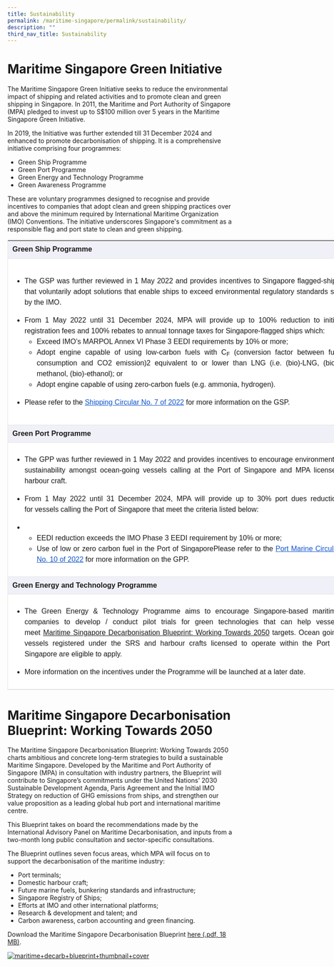```yaml
---
title: Sustainability
permalink: /maritime-singapore/permalink/sustainability/
description: ""
third_nav_title: Sustainability
---
```

Maritime Singapore Green Initiative
===================================

The Maritime Singapore Green Initiative seeks to reduce the environmental impact of shipping and related activities and to promote clean and green shipping in Singapore. In 2011, the Maritime and Port Authority of Singapore (MPA) pledged to invest up to S$100 million over 5 years in the Maritime Singapore Green Initiative.  
  
In 2019, the Initiative was further extended till 31 December 2024 and enhanced to promote decarbonisation of shipping. It is a comprehensive initiative comprising four programmes:

*   Green Ship Programme
*   Green Port Programme
*   Green Energy and Technology Programme
*   Green Awareness Programme

These are voluntary programmes designed to recognise and provide incentives to companies that adopt clean and green shipping practices over and above the minimum required by International Maritime Organization (IMO) Conventions. The initiative underscores Singapore's commitment as a responsible flag and port state to clean and green shipping.

<table style="box-sizing: border-box; font-family: UniversLTStd, Arial, sans-serif !important; border: 1px solid rgb(227, 227, 227); border-collapse: collapse; width: 756.25px; overflow-x: auto;"><tbody style="box-sizing: border-box;"><tr style="box-sizing: border-box; background-color: rgba(0, 35, 149, 0.05); height: 39.3984px;"><td style="box-sizing: border-box; padding: 10px; border-bottom: 1px solid rgb(227, 227, 227); min-height: 40px; width: 755.25px;"><strong style="box-sizing: border-box; font-weight: bolder;">Green Ship Programme</strong></td></tr><tr style="box-sizing: border-box; background-color: rgb(255, 255, 255); height: 373px;"><td style="box-sizing: border-box; padding: 10px; border-bottom: 1px solid rgb(227, 227, 227); min-height: 40px; width: 755.25px;"><ul style="box-sizing: border-box; line-height: 1.5;"><li style="box-sizing: border-box; text-align: justify;">The GSP was further reviewed in 1 May 2022 and provides incentives to Singapore flagged-ships that voluntarily adopt solutions that enable ships to exceed environmental regulatory standards set by the IMO.</li></ul><ul style="box-sizing: border-box; line-height: 1.5;"><li style="box-sizing: border-box; text-align: justify;">From 1 May 2022 until 31 December 2024, MPA will provide up to 100% reduction to initial registration fees and 100% rebates to annual tonnage taxes for Singapore-flagged ships which:<ul style="box-sizing: border-box; line-height: 1.5;"><li style="box-sizing: border-box; text-align: justify;">Exceed IMO’s MARPOL Annex VI Phase 3 EEDI requirements by 10% or more;</li><li style="box-sizing: border-box; text-align: justify;">Adopt engine capable of using low-carbon fuels with C<sub style="box-sizing: border-box; font-size: 12px; line-height: 0; position: relative; vertical-align: baseline; bottom: -0.25em;">F</sub>&nbsp;(conversion factor between fuel consumption and CO2 emission)2 equivalent to or lower than LNG (i.e. (bio)-LNG, (bio)-methanol, (bio)-ethanol); or</li><li style="box-sizing: border-box; text-align: justify;">Adopt engine capable of using zero-carbon fuels (e.g. ammonia, hydrogen).</li></ul></li></ul><ul style="box-sizing: border-box; line-height: 1.5;"><li style="box-sizing: border-box; text-align: justify;">Please refer to the&nbsp;<a style="box-sizing: border-box; background-color: transparent; transition: all 0.3s cubic-bezier(0.75, 0, 0, 0.75) 0s; cursor: pointer; color: rgb(17, 85, 204);" data-saferedirecturl="https://www.google.com/url?q=https://www.mpa.gov.sg/media-centre/details/no.-7-of-2022---revised-green-ship-programme-under-the-maritime-singapore-green-initiative&amp;source=gmail&amp;ust=1675482032337000&amp;usg=AOvVaw3Iazxz-nKLxkSbzcJKaORl" target="_blank" href="https://www.mpa.gov.sg/media-centre/details/no.-7-of-2022---revised-green-ship-programme-under-the-maritime-singapore-green-initiative">Shipping Circular No. 7 of 2022</a>&nbsp;for more information on the GSP.</li></ul></td></tr><tr style="box-sizing: border-box; background-color: rgba(0, 35, 149, 0.05); height: 39.3984px;"><td style="box-sizing: border-box; padding: 10px; border-bottom: 1px solid rgb(227, 227, 227); min-height: 40px; width: 755.25px;"><strong style="box-sizing: border-box; font-weight: bolder;">Green Port Programme</strong></td></tr><tr style="box-sizing: border-box; background-color: rgb(255, 255, 255); height: 277px;"><td style="box-sizing: border-box; padding: 10px; border-bottom: 1px solid rgb(227, 227, 227); min-height: 40px; width: 755.25px;"><ul style="box-sizing: border-box; line-height: 1.5;"><li style="box-sizing: border-box; text-align: justify;">The GPP was further reviewed in 1 May 2022 and provides incentives to encourage environmental sustainability amongst ocean-going vessels calling at the Port of Singapore and MPA licensed harbour craft.</li></ul><ul style="box-sizing: border-box; line-height: 1.5;"><li style="box-sizing: border-box; text-align: justify;">From 1 May 2022 until 31 December 2024, MPA will provide up to 30% port dues reduction for&nbsp;vessels calling the Port of Singapore that meet the criteria listed below:</li></ul><ul style="box-sizing: border-box; line-height: 1.5;"><li style="box-sizing: border-box;"><ul style="box-sizing: border-box; line-height: 1.5;"><li style="box-sizing: border-box; text-align: justify;">EEDI reduction exceeds the IMO Phase 3 EEDI requirement by 10% or more;</li><li style="box-sizing: border-box; text-align: justify;">Use of low or zero carbon fuel in the Port of SingaporePlease refer to the&nbsp;<a style="box-sizing: border-box; background-color: transparent; transition: all 0.3s cubic-bezier(0.75, 0, 0, 0.75) 0s; cursor: pointer; color: rgb(17, 85, 204);" data-saferedirecturl="https://www.google.com/url?q=https://www.mpa.gov.sg/media-centre/details/enhancement-of-the-maritime-singapore-green-initiative-green-port-programme-(gpp)&amp;source=gmail&amp;ust=1675482032337000&amp;usg=AOvVaw2xaKVVH0eK4Z-LiE0jNrzM" target="_blank" href="https://www.mpa.gov.sg/media-centre/details/enhancement-of-the-maritime-singapore-green-initiative-green-port-programme-(gpp)">Port Marine Circular No. 10 of 2022</a>&nbsp;for more information on the GPP.</li></ul></li></ul></td></tr><tr style="box-sizing: border-box; background-color: rgba(0, 35, 149, 0.05); height: 39.3984px;"><td style="box-sizing: border-box; padding: 10px; border-bottom: 1px solid rgb(227, 227, 227); min-height: 40px; width: 755.25px;"><strong style="box-sizing: border-box; font-weight: bolder;">Green Energy and Technology Programme</strong></td></tr><tr style="box-sizing: border-box; background-color: rgb(255, 255, 255); height: 213px;"><td style="box-sizing: border-box; padding: 10px; border-bottom: 1px solid rgb(227, 227, 227); min-height: 40px; width: 755.25px;"><ul style="box-sizing: border-box; line-height: 1.5;"><li style="box-sizing: border-box; text-align: justify;">The Green Energy &amp; Technology Programme aims to encourage Singapore-based maritime companies to develop / conduct pilot trials for green technologies that can help vessels meet&nbsp;<a style="box-sizing: border-box; background-color: transparent; transition: all 0.3s cubic-bezier(0.75, 0, 0, 0.75) 0s; cursor: pointer;" href="https://www.mpa.gov.sg/maritime-singapore/sustainability/maritime-singapore-decarbonisation-blueprint">Maritime Singapore Decarbonisation Blueprint: Working Towards 2050</a>&nbsp;targets. Ocean going vessels registered under the SRS and harbour crafts licensed to operate within the Port of Singapore are eligible to apply.&nbsp;</li></ul><ul style="box-sizing: border-box; line-height: 1.5;"><li style="box-sizing: border-box; text-align: justify;">More information on the incentives under the Programme will be launched at a later date.</li></ul></td></tr></tbody></table>

Maritime Singapore Decarbonisation Blueprint: Working Towards 2050
==================================================================

The Maritime Singapore Decarbonisation Blueprint: Working Towards 2050 charts ambitious and concrete long-term strategies to build a sustainable Maritime Singapore. Developed by the Maritime and Port Authority of Singapore (MPA) in consultation with industry partners, the Blueprint will contribute to Singapore’s commitments under the United Nations’ 2030 Sustainable Development Agenda, Paris Agreement and the Initial IMO Strategy on reduction of GHG emissions from ships, and strengthen our value proposition as a leading global hub port and international maritime centre.&nbsp;

This Blueprint takes on board the recommendations made by the International Advisory Panel on Maritime Decarbonisation, and inputs from a two-month long public consultation and sector-specific consultations.

The Blueprint outlines seven focus areas, which MPA will focus on to support the decarbonisation of the maritime industry:

*   Port terminals;
*   Domestic harbour craft;
*   Future marine fuels, bunkering standards and infrastructure;
*   Singapore Registry of Ships;
*   Efforts at IMO and other international platforms;
*   Research &amp; development and talent; and
*   Carbon awareness, carbon accounting and green financing.

Download the Maritime Singapore Decarbonisation Blueprint&nbsp;[here (.pdf, 18 MB)](https://www.mpa.gov.sg/docs/mpalibraries/mpa-documents-files/sustainability-office/mpa-decarb-blueprint-2050a.pdf).

[![maritime+decarb+blueprint+thumbnail+cover](https://www.mpa.gov.sg/images/mpalibraries/mpa-library/maritime-singapore/maritime-decarb-blueprint-thumbnail-cover.png?sfvrsn=7568817c_2 "maritime+decarb+blueprint+thumbnail+cover")](https://www.mpa.gov.sg/images/mpalibraries/mpa-library/maritime-singapore/maritime-decarb-blueprint-thumbnail-cover.png?sfvrsn=7568817c_2)